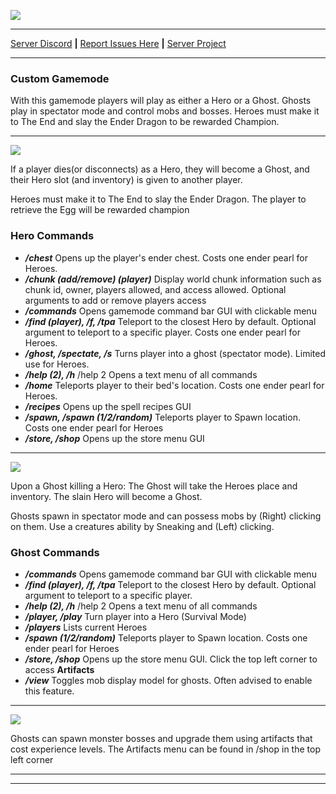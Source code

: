 ![](https://lh4.googleusercontent.com/pXZy9odMbyo1CWNSaZ-Zb_NfCgjiUAxZIXEhp62-0BFy8K_xmdmcXU8sovfnm3vjeVMq7kwhNcR510GcX0BQ8Zk6KWHERQ06dETyOIcNNFH4F9hzJYI=w1280)

***
[Server Discord](https://discord.gg/7e7ZK4g) **|**
[Report Issues Here](https://github.com/danthemanzx/crawl-custom-survival/issues) **|**
[Server Project](https://github.com/danthemanzx/crawl-custom-survival/projects)

***
### Custom Gamemode
With this gamemode players will play as either a Hero or a Ghost. Ghosts play in spectator mode and control mobs and bosses. Heroes must make it to The End and slay the Ender Dragon to be rewarded Champion.

***
![](https://minecraftskinstealer.com/achievement/26/Heroes/playing+as+a+Hero)

If a player dies(or disconnects) as a Hero, they will become a Ghost, and their Hero slot (and inventory) is given to another player.

Heroes must make it to The End to slay the Ender Dragon. The player to retrieve the Egg will be rewarded champion
### Hero Commands
* **_/chest_**
Opens up the player's ender chest. Costs one ender pearl for Heroes.
* **_/chunk (add/remove) (player)_**
Display world chunk information such as chunk id, owner, players allowed, and access allowed.
Optional arguments to add or remove players access
* **_/commands_**
Opens gamemode command bar GUI with clickable menu
* **_/find (player), /f, /tpa_**
Teleport to the closest Hero by default. Optional argument to teleport to a specific player. Costs one ender pearl for Heroes.
* **_/ghost, /spectate, /s_**
Turns player into a ghost (spectator mode). Limited use for Heroes.
* **_/help (2), /h_**
/help 2 Opens a text menu of all commands
* **_/home_**
Teleports player to their bed's location. Costs one ender pearl for Heroes.
* **_/recipes_**
Opens up the spell recipes GUI
* **_/spawn, /spawn (1/2/random)_**
Teleports player to Spawn location. Costs one ender pearl for Heroes
* **_/store, /shop_**
Opens up the store menu GUI

***
![](https://minecraftskinstealer.com/achievement/4/Ghosts/playing+as+a+Ghost)

Upon a Ghost killing a Hero: The Ghost will take the Heroes place and inventory. The slain Hero will become a Ghost.

Ghosts spawn in spectator mode and can possess mobs by (Right) clicking on them. Use a creatures ability by Sneaking and (Left) clicking.
### Ghost Commands
* **_/commands_**
Opens gamemode command bar GUI with clickable menu
* **_/find (player), /f, /tpa_**
Teleport to the closest Hero by default. Optional argument to teleport to a specific player.
* **_/help (2), /h_**
/help 2 Opens a text menu of all commands
* **_/player, /play_**
Turn player into a Hero (Survival Mode)
* **_/players_**
Lists current Heroes
* **_/spawn (1/2/random)_**
Teleports player to Spawn location. Costs one ender pearl for Heroes
* **_/store, /shop_**
Opens up the store menu GUI. Click the top left corner to access **Artifacts**
* **_/view_**
Toggles mob display model for ghosts. Often advised to enable this feature.

***
![](https://minecraftskinstealer.com/achievement/16/Ghost+Artifacts/bosses+%26+upgrades)

Ghosts can spawn monster bosses and upgrade them using artifacts that cost experience levels.
The Artifacts menu can be found in /shop in the top left corner

***

***
